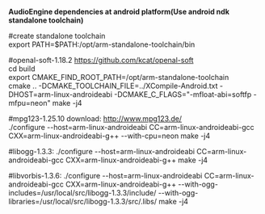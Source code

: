 **AudioEngine dependencies at android platform(Use android ndk standalone toolchain)**

#create standalone toolchain  
export PATH=$PATH:/opt/arm-standalone-toolchain/bin  

#openal-soft-1.18.2
https://github.com/kcat/openal-soft  
cd build  
export CMAKE_FIND_ROOT_PATH=/opt/arm-standalone-toolchain  
cmake .. -DCMAKE_TOOLCHAIN_FILE=../XCompile-Android.txt -DHOST=arm-linux-androideabi -DCMAKE_C_FLAGS="-mfloat-abi=softfp -mfpu=neon"
make -j4

#mpg123-1.25.10
download: http://www.mpg123.de/  
./configure --host=arm-linux-androideabi CC=arm-linux-androideabi-gcc CXX=arm-linux-androideabi-g++ --with-cpu=neon
make -j4

#libogg-1.3.3:
./configure --host=arm-linux-androideabi CC=arm-linux-androideabi-gcc CXX=arm-linux-androideabi-g++
make -j4

#libvorbis-1.3.6:
./configure --host=arm-linux-androideabi CC=arm-linux-androideabi-gcc CXX=arm-linux-androideabi-g++ --with-ogg-includes=/usr/local/src/libogg-1.3.3/include/ --with-ogg-libraries=/usr/local/src/libogg-1.3.3/src/.libs/
make -j4

